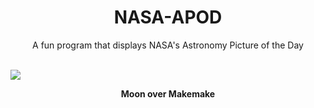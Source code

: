 <div align="center">
  <h1>
    NASA-APOD
  </h1>
</div>
  
<div align="center">
  A fun program that displays NASA's Astronomy Picture of the Day
</div>

<br>

![](https://apod.nasa.gov/apod/image/2212/Makemakemoon100mile2000px.jpg)

<p align = "center">
  <b>Moon over Makemake</b>
</p>

